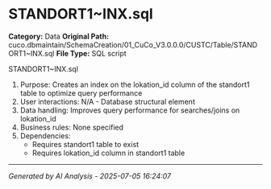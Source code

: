 # STANDORT1~INX.sql

**Category:** Data
**Original Path:** cuco.dbmaintain/SchemaCreation/01_CuCo_V3.0.0.0/CUSTC/Table/STANDORT1~INX.sql
**File Type:** SQL script

STANDORT1~INX.sql
1. Purpose: Creates an index on the lokation_id column of the standort1 table to optimize query performance
2. User interactions: N/A - Database structural element
3. Data handling: Improves query performance for searches/joins on lokation_id
4. Business rules: None specified
5. Dependencies:
   - Requires standort1 table to exist
   - Requires lokation_id column in standort1 table

---
*Generated by AI Analysis - 2025-07-05 16:24:07*

